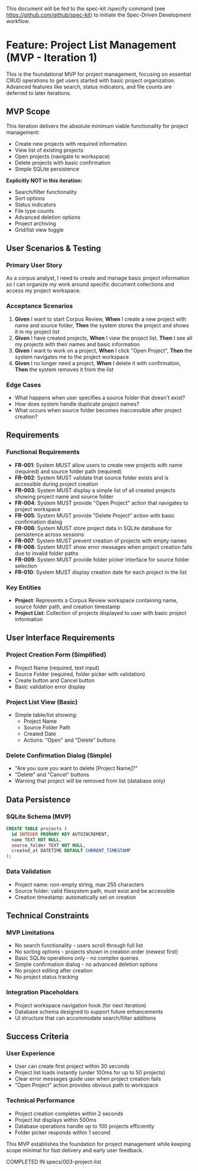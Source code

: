 This document will be fed to the spec-kit /specify command (see https://github.com/github/spec-kit) to initiate the Spec-Driven Development workflow.

# Feature: Project List Management (MVP - Iteration 1)

This is the foundational MVP for project management, focusing on essential CRUD operations to get users started with basic project organization. Advanced features like search, status indicators, and file counts are deferred to later iterations.

## MVP Scope

This iteration delivers the absolute minimum viable functionality for project management:

- Create new projects with required information
- View list of existing projects
- Open projects (navigate to workspace)
- Delete projects with basic confirmation
- Simple SQLite persistence

**Explicitly NOT in this iteration:**

- Search/filter functionality
- Sort options
- Status indicators
- File type counts
- Advanced deletion options
- Project archiving
- Grid/list view toggle

## User Scenarios & Testing

### Primary User Story

As a corpus analyst, I need to create and manage basic project information so I can organize my work around specific document collections and access my project workspace.

### Acceptance Scenarios

1. **Given** I want to start Corpus Review, **When** I create a new project with name and source folder, **Then** the system stores the project and shows it in my project list
2. **Given** I have created projects, **When** I view the project list, **Then** I see all my projects with their names and basic information
3. **Given** I want to work on a project, **When** I click "Open Project", **Then** the system navigates me to the project workspace
4. **Given** I no longer need a project, **When** I delete it with confirmation, **Then** the system removes it from the list

### Edge Cases

- What happens when user specifies a source folder that doesn't exist?
- How does system handle duplicate project names?
- What occurs when source folder becomes inaccessible after project creation?

## Requirements

### Functional Requirements

- **FR-001**: System MUST allow users to create new projects with name (required) and source folder path (required)
- **FR-002**: System MUST validate that source folder exists and is accessible during project creation
- **FR-003**: System MUST display a simple list of all created projects showing project name and source folder
- **FR-004**: System MUST provide "Open Project" action that navigates to project workspace
- **FR-005**: System MUST provide "Delete Project" action with basic confirmation dialog
- **FR-006**: System MUST store project data in SQLite database for persistence across sessions
- **FR-007**: System MUST prevent creation of projects with empty names
- **FR-008**: System MUST show error messages when project creation fails due to invalid folder paths
- **FR-009**: System MUST provide folder picker interface for source folder selection
- **FR-010**: System MUST display creation date for each project in the list

### Key Entities

- **Project**: Represents a Corpus Review workspace containing name, source folder path, and creation timestamp
- **Project List**: Collection of projects displayed to user with basic project information

## User Interface Requirements

### Project Creation Form (Simplified)

- Project Name (required, text input)
- Source Folder (required, folder picker with validation)
- Create button and Cancel button
- Basic validation error display

### Project List View (Basic)

- Simple table/list showing:
  - Project Name
  - Source Folder Path
  - Created Date
  - Actions: "Open" and "Delete" buttons

### Delete Confirmation Dialog (Simple)

- "Are you sure you want to delete [Project Name]?"
- "Delete" and "Cancel" buttons
- Warning that project will be removed from list (database only)

## Data Persistence

### SQLite Schema (MVP)

```sql
CREATE TABLE projects (
  id INTEGER PRIMARY KEY AUTOINCREMENT,
  name TEXT NOT NULL,
  source_folder TEXT NOT NULL,
  created_at DATETIME DEFAULT CURRENT_TIMESTAMP
);
```

### Data Validation

- Project name: non-empty string, max 255 characters
- Source folder: valid filesystem path, must exist and be accessible
- Creation timestamp: automatically set on creation

## Technical Constraints

### MVP Limitations

- No search functionality - users scroll through full list
- No sorting options - projects shown in creation order (newest first)
- Basic SQLite operations only - no complex queries
- Simple confirmation dialog - no advanced deletion options
- No project editing after creation
- No project status tracking

### Integration Placeholders

- Project workspace navigation hook (for next iteration)
- Database schema designed to support future enhancements
- UI structure that can accommodate search/filter additions

## Success Criteria

### User Experience

- User can create first project within 30 seconds
- Project list loads instantly (under 100ms for up to 50 projects)
- Clear error messages guide user when project creation fails
- "Open Project" action provides obvious path to workspace

### Technical Performance

- Project creation completes within 2 seconds
- Project list displays within 500ms
- Database operations handle up to 100 projects efficiently
- Folder picker responds within 1 second

This MVP establishes the foundation for project management while keeping scope minimal for fast delivery and early user feedback.

COMPLETED IN specs/003-project-list

